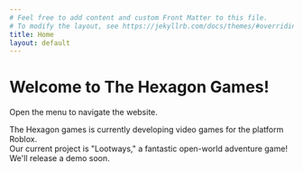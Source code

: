 ```yaml
---
# Feel free to add content and custom Front Matter to this file.
# To modify the layout, see https://jekyllrb.com/docs/themes/#overriding-theme-defaults
title: Home
layout: default
---
```

# Welcome to The Hexagon Games!  
Open the menu to navigate the website.     

The Hexagon games is currently developing video games for the platform Roblox.  
Our current project is "Lootways," a fantastic open-world adventure game!    
We'll release a demo soon.   
